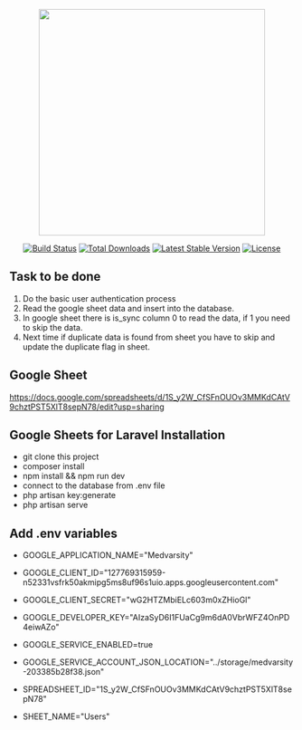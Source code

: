 <p align="center"><a href="https://laravel.com" target="_blank"><img src="https://raw.githubusercontent.com/laravel/art/master/logo-lockup/5%20SVG/2%20CMYK/1%20Full%20Color/laravel-logolockup-cmyk-red.svg" width="400"></a></p>

<p align="center">
<a href="https://travis-ci.org/laravel/framework"><img src="https://travis-ci.org/laravel/framework.svg" alt="Build Status"></a>
<a href="https://packagist.org/packages/laravel/framework"><img src="https://img.shields.io/packagist/dt/laravel/framework" alt="Total Downloads"></a>
<a href="https://packagist.org/packages/laravel/framework"><img src="https://img.shields.io/packagist/v/laravel/framework" alt="Latest Stable Version"></a>
<a href="https://packagist.org/packages/laravel/framework"><img src="https://img.shields.io/packagist/l/laravel/framework" alt="License"></a>
</p>

## Task to be done

1. Do the basic user authentication process
2. Read the google sheet data and insert into the database.
3. In google sheet there is is_sync column 0 to read the data, if 1 you need to skip the data.
4. Next time if duplicate data is found from sheet you have to skip and update the duplicate flag in sheet.

## Google Sheet
https://docs.google.com/spreadsheets/d/1S_y2W_CfSFnOUOv3MMKdCAtV9chztPST5XlT8sepN78/edit?usp=sharing

## Google Sheets for Laravel Installation

- git clone this project
- composer install 
- npm install && npm run dev
- connect to the database from .env file
- php artisan key:generate
- php artisan serve

## Add .env variables

- GOOGLE_APPLICATION_NAME="Medvarsity"
- GOOGLE_CLIENT_ID="127769315959-n52331vsfrk50akmipg5ms8uf96s1uio.apps.googleusercontent.com"
- GOOGLE_CLIENT_SECRET="wG2HTZMbiELc603m0xZHioGl"

- GOOGLE_DEVELOPER_KEY="AIzaSyD6I1FUaCg9m6dA0VbrWFZ4OnPD4eiwAZo"
- GOOGLE_SERVICE_ENABLED=true
- GOOGLE_SERVICE_ACCOUNT_JSON_LOCATION="../storage/medvarsity-203385b28f38.json"

- SPREADSHEET_ID="1S_y2W_CfSFnOUOv3MMKdCAtV9chztPST5XlT8sepN78"
- SHEET_NAME="Users"
